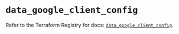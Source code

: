 # `data_google_client_config`

Refer to the Terraform Registry for docs: [`data_google_client_config`](https://registry.terraform.io/providers/hashicorp/google/5.43.1/docs/data-sources/client_config).

